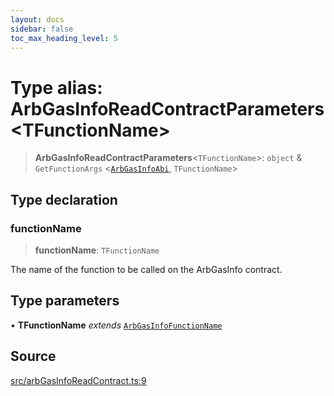 ```yaml
---
layout: docs
sidebar: false
toc_max_heading_level: 5
---
```


# Type alias: ArbGasInfoReadContractParameters\<TFunctionName\>

> **ArbGasInfoReadContractParameters**\<`TFunctionName`\>: `object` & `GetFunctionArgs` \<[`ArbGasInfoAbi`](ArbGasInfoAbi.md), `TFunctionName`\>

## Type declaration

### functionName

> **functionName**: `TFunctionName`

The name of the function to be called on the ArbGasInfo contract.

## Type parameters

• **TFunctionName** *extends* [`ArbGasInfoFunctionName`](ArbGasInfoFunctionName.md)

## Source

[src/arbGasInfoReadContract.ts:9](https://github.com/anegg0/arbitrum-orbit-sdk/blob/b24cbe9cd68eb30d18566196d2c909bd4086db10/src/arbGasInfoReadContract.ts#L9)
